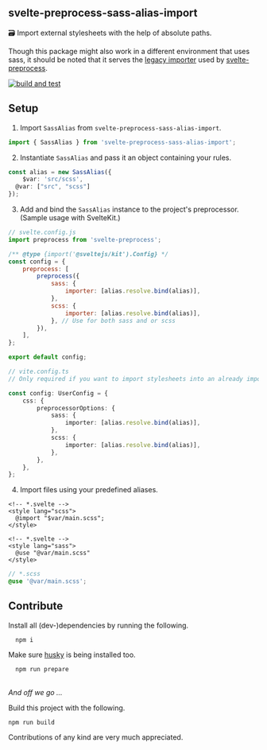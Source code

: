 ## svelte-preprocess-sass-alias-import

🗃 Import external stylesheets with the help of absolute paths.

Though this package might also work in a different environment that uses sass, it should be noted that it serves the [legacy importer](https://sass-lang.com/documentation/js-api/modules#LegacyImporter) used by [svelte-preprocess](https://github.com/sveltejs/svelte-preprocess).

[![build and test](https://github.com/lucagoslar/svelte-preprocess-sass-alias-import/actions/workflows/main.yml/badge.svg)](https://github.com/lucagoslar/svelte-preprocess-sass-alias-import/actions/workflows/main.yml)

## Setup

1. Import `SassAlias` from `svelte-preprocess-sass-alias-import`.

```ts
import { SassAlias } from 'svelte-preprocess-sass-alias-import';
```

2. Instantiate `SassAlias` and pass it an object containing your rules.

```ts
const alias = new SassAlias({
	$var: 'src/scss',
  @var: ["src", "scss"]
});
```

3. Add and bind the `SassAlias` instance to the project's preprocessor.
   (Sample usage with SvelteKit.)

```js
// svelte.config.js
import preprocess from 'svelte-preprocess';

/** @type {import('@sveltejs/kit').Config} */
const config = {
	preprocess: [
		preprocess({
			sass: {
				importer: [alias.resolve.bind(alias)],
			},
			scss: {
				importer: [alias.resolve.bind(alias)],
			}, // Use for both sass and or scss
		}),
	],
};

export default config;
```

```ts
// vite.config.ts
// Only required if you want to import stylesheets into an already imported stylesheet

const config: UserConfig = {
	css: {
		preprocessorOptions: {
			sass: {
				importer: [alias.resolve.bind(alias)],
			},
			scss: {
				importer: [alias.resolve.bind(alias)],
			},
		},
	},
};
```

4. Import files using your predefined aliases.

```svelte
<!-- *.svelte -->
<style lang="scss">
  @import "$var/main.scss";
</style>
```

```svelte
<!-- *.svelte -->
<style lang="sass">
  @use "@var/main.scss"
</style>
```

```scss
// *.scss
@use '@var/main.scss';
```

## Contribute

Install all (dev-)dependencies by running the following.

```
  npm i
```

Make sure [husky](https://github.com/typicode/husky) is being installed too.

```
  npm run prepare
```

\
_And off we go …_

Build this project with the following.

```
npm run build
```

Contributions of any kind are very much appreciated.
